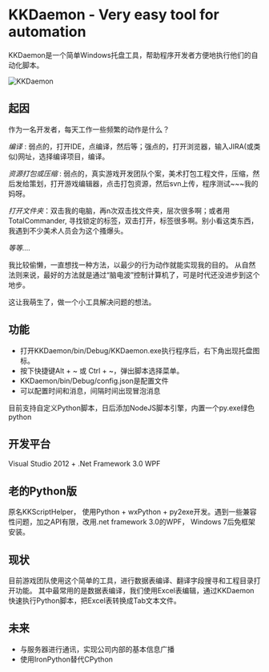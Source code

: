 KKDaemon - Very easy tool for automation
==========================================

KKDaemon是一个简单Windows托盘工具，帮助程序开发者方便地执行他们的自动化脚本。

![KKDaemon](https://raw.githubusercontent.com/mr-kelly/KKDaemon/master/screenshot.png)

起因
-------
作为一名开发者，每天工作一些频繁的动作是什么？ 

*编译* : 弱点的，打开IDE，点编译，然后等；强点的，打开浏览器，输入JIRA(或类似)网址，选择编译项目，编译。

*资源打包或压缩* : 弱点的，真实游戏开发团队个案，美术打包工程文件，压缩，然后发给策划，打开游戏编辑器，点击打包资源，然后svn上传，程序测试~~~我的妈呀。

*打开文件夹*：双击我的电脑，再n次双击找文件夹，层次很多啊；或者用TotalCommander, 寻找锁定的标签，双击打开，标签很多啊。别小看这类东西，我遇到不少美术人员会为这个搔爆头。

*等等....*

我比较偷懒，一直想找一种方法，以最少的行为动作就能实现我的目的。
从自然法则来说，最好的方法就是通过“脑电波”控制计算机了，可是时代还没进步到这个地步。

这让我萌生了，做一个小工具解决问题的想法。



功能
-----------------------

* 打开KKDaemon/bin/Debug/KKDaemon.exe执行程序后，右下角出现托盘图标。
* 按下快捷键Alt + ~ 或 Ctrl + ~，弹出脚本选择菜单。
* KKDaemon/bin/Debug/config.json是配置文件
* 可以配置时间和消息，间隔时间出现冒泡消息

目前支持自定义Python脚本，日后添加NodeJS脚本引擎，内置一个py.exe绿色python


开发平台
-----------------
Visual Studio 2012 + .Net Framework 3.0 WPF

老的Python版
-------------------------
原名KKScriptHelper， 使用Python + wxPython + py2exe开发。遇到一些兼容性问题，加之API有限，改用.net framework 3.0的WPF， Windows 7后免框架安装。

现状
-----------------------
目前游戏团队使用这个简单的工具，进行数据表编译、翻译字段搜寻和工程目录打开功能。
其中最常用的是数据表编译，我们使用Excel表编辑，通过KKDaemon快速执行Python脚本，把Excel表转换成Tab文本文件。

未来
--------
* 与服务器进行通讯，实现公司内部的基本信息广播
* 使用IronPython替代CPython